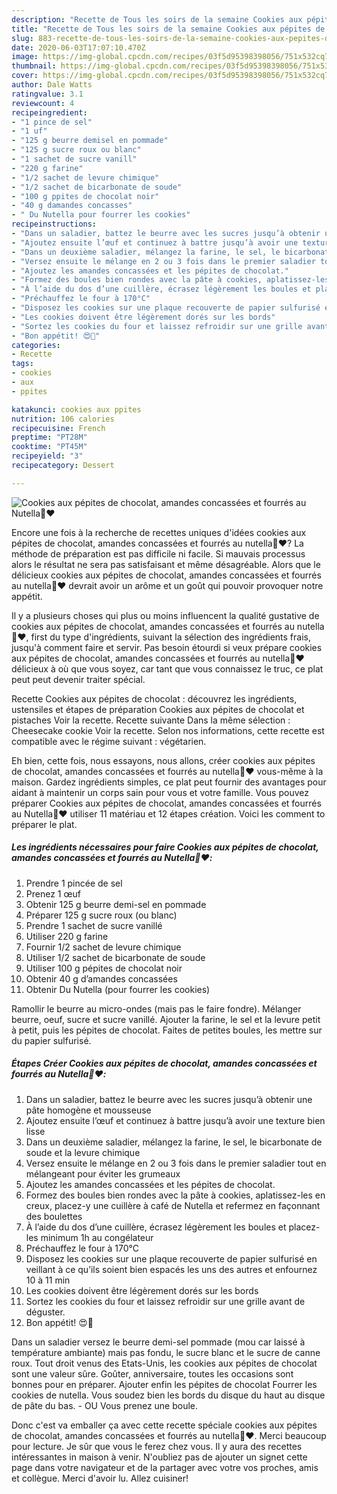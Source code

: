 ```yaml
---
description: "Recette de Tous les soirs de la semaine Cookies aux pépites de chocolat, amandes concassées et fourrés au Nutella🍫❤️"
title: "Recette de Tous les soirs de la semaine Cookies aux pépites de chocolat, amandes concassées et fourrés au Nutella🍫❤️"
slug: 883-recette-de-tous-les-soirs-de-la-semaine-cookies-aux-pepites-de-chocolat-amandes-concassees-et-fourres-au-nutella
date: 2020-06-03T17:07:10.470Z
image: https://img-global.cpcdn.com/recipes/03f5d95398398056/751x532cq70/cookies-aux-pepites-de-chocolat-amandes-concassees-et-fourres-au-nutella🍫❤️-photo-principale-de-la-recette.jpg
thumbnail: https://img-global.cpcdn.com/recipes/03f5d95398398056/751x532cq70/cookies-aux-pepites-de-chocolat-amandes-concassees-et-fourres-au-nutella🍫❤️-photo-principale-de-la-recette.jpg
cover: https://img-global.cpcdn.com/recipes/03f5d95398398056/751x532cq70/cookies-aux-pepites-de-chocolat-amandes-concassees-et-fourres-au-nutella🍫❤️-photo-principale-de-la-recette.jpg
author: Dale Watts
ratingvalue: 3.1
reviewcount: 4
recipeingredient:
- "1 pince de sel"
- "1 uf"
- "125 g beurre demisel en pommade"
- "125 g sucre roux ou blanc"
- "1 sachet de sucre vanill"
- "220 g farine"
- "1/2 sachet de levure chimique"
- "1/2 sachet de bicarbonate de soude"
- "100 g ppites de chocolat noir"
- "40 g damandes concasses"
- " Du Nutella pour fourrer les cookies"
recipeinstructions:
- "Dans un saladier, battez le beurre avec les sucres jusqu’à obtenir une pâte homogène et mousseuse"
- "Ajoutez ensuite l’œuf et continuez à battre jusqu’à avoir une texture bien lisse"
- "Dans un deuxième saladier, mélangez la farine, le sel, le bicarbonate de soude et la levure chimique"
- "Versez ensuite le mélange en 2 ou 3 fois dans le premier saladier tout en mélangeant pour éviter les grumeaux"
- "Ajoutez les amandes concassées et les pépites de chocolat."
- "Formez des boules bien rondes avec la pâte à cookies, aplatissez-les en creux, placez-y une cuillère à café de Nutella et refermez en façonnant des boulettes"
- "À l’aide du dos d’une cuillère, écrasez légèrement les boules et placez-les minimum 1h au congélateur"
- "Préchauffez le four à 170°C"
- "Disposez les cookies sur une plaque recouverte de papier sulfurisé en veillant à ce qu’ils soient bien espacés les uns des autres et enfournez 10 à 11 min"
- "Les cookies doivent être légèrement dorés sur les bords"
- "Sortez les cookies du four et laissez refroidir sur une grille avant de déguster."
- "Bon appétit! 😍🤤"
categories:
- Recette
tags:
- cookies
- aux
- ppites

katakunci: cookies aux ppites 
nutrition: 106 calories
recipecuisine: French
preptime: "PT28M"
cooktime: "PT45M"
recipeyield: "3"
recipecategory: Dessert

---
```



![Cookies aux pépites de chocolat, amandes concassées et fourrés au Nutella🍫❤️](https://img-global.cpcdn.com/recipes/03f5d95398398056/751x532cq70/cookies-aux-pepites-de-chocolat-amandes-concassees-et-fourres-au-nutella🍫❤️-photo-principale-de-la-recette.jpg)

Encore une fois à la recherche de recettes uniques d'idées cookies aux pépites de chocolat, amandes concassées et fourrés au nutella🍫❤️? La méthode de préparation est pas difficile ni facile. Si mauvais processus alors le résultat ne sera pas satisfaisant et même désagréable. Alors que le délicieux cookies aux pépites de chocolat, amandes concassées et fourrés au nutella🍫❤️ devrait avoir un arôme et un goût qui pouvoir provoquer notre appétit.

Il y a plusieurs choses qui plus ou moins influencent la qualité gustative de cookies aux pépites de chocolat, amandes concassées et fourrés au nutella🍫❤️, first du type d'ingrédients, suivant la sélection des ingrédients frais, jusqu'à comment faire et servir. Pas besoin étourdi si veux prépare cookies aux pépites de chocolat, amandes concassées et fourrés au nutella🍫❤️ délicieux à où que vous soyez, car tant que vous connaissez le truc, ce plat peut peut devenir traiter spécial.

Recette Cookies aux pépites de chocolat : découvrez les ingrédients, ustensiles et étapes de préparation Cookies aux pépites de chocolat et pistaches Voir la recette. Recette suivante Dans la même sélection : Cheesecake cookie Voir la recette. Selon nos informations, cette recette est compatible avec le régime suivant : végétarien.


Eh bien, cette fois, nous essayons, nous allons, créer cookies aux pépites de chocolat, amandes concassées et fourrés au nutella🍫❤️ vous-même à la maison. Gardez ingrédients simples, ce plat peut fournir des avantages pour aidant à maintenir un corps sain pour vous et votre famille. Vous pouvez préparer Cookies aux pépites de chocolat, amandes concassées et fourrés au Nutella🍫❤️ utiliser 11 matériau et 12 étapes création. Voici les comment to préparer le plat.

<!--inarticleads1-->

##### Les ingrédients nécessaires pour faire Cookies aux pépites de chocolat, amandes concassées et fourrés au Nutella🍫❤️:

1. Prendre 1 pincée de sel
1. Prenez 1 œuf
1. Obtenir 125 g beurre demi-sel en pommade
1. Préparer 125 g sucre roux (ou blanc)
1. Prendre 1 sachet de sucre vanillé
1. Utiliser 220 g farine
1. Fournir 1/2 sachet de levure chimique
1. Utiliser 1/2 sachet de bicarbonate de soude
1. Utiliser 100 g pépites de chocolat noir
1. Obtenir 40 g d’amandes concassées
1. Obtenir  Du Nutella (pour fourrer les cookies)


Ramollir le beurre au micro-ondes (mais pas le faire fondre). Mélanger beurre, oeuf, sucre et sucre vanillé. Ajouter la farine, le sel et la levure petit à petit, puis les pépites de chocolat. Faites de petites boules, les mettre sur du papier sulfurisé. 

<!--inarticleads2-->

##### Étapes Créer Cookies aux pépites de chocolat, amandes concassées et fourrés au Nutella🍫❤️:

1. Dans un saladier, battez le beurre avec les sucres jusqu’à obtenir une pâte homogène et mousseuse
1. Ajoutez ensuite l’œuf et continuez à battre jusqu’à avoir une texture bien lisse
1. Dans un deuxième saladier, mélangez la farine, le sel, le bicarbonate de soude et la levure chimique
1. Versez ensuite le mélange en 2 ou 3 fois dans le premier saladier tout en mélangeant pour éviter les grumeaux
1. Ajoutez les amandes concassées et les pépites de chocolat.
1. Formez des boules bien rondes avec la pâte à cookies, aplatissez-les en creux, placez-y une cuillère à café de Nutella et refermez en façonnant des boulettes
1. À l’aide du dos d’une cuillère, écrasez légèrement les boules et placez-les minimum 1h au congélateur
1. Préchauffez le four à 170°C
1. Disposez les cookies sur une plaque recouverte de papier sulfurisé en veillant à ce qu’ils soient bien espacés les uns des autres et enfournez 10 à 11 min
1. Les cookies doivent être légèrement dorés sur les bords
1. Sortez les cookies du four et laissez refroidir sur une grille avant de déguster.
1. Bon appétit! 😍🤤


Dans un saladier versez le beurre demi-sel pommade (mou car laissé à température ambiante) mais pas fondu, le sucre blanc et le sucre de canne roux. Tout droit venus des Etats-Unis, les cookies aux pépites de chocolat sont une valeur sûre. Goûter, anniversaire, toutes les occasions sont bonnes pour en préparer. Ajouter enfin les pépites de chocolat Fourrer les cookies de nutella. Vous soudez bien les bords du disque du haut au disque de pâte du bas. - OU Vous prenez une boule. 


Donc c'est va emballer ça avec cette recette spéciale cookies aux pépites de chocolat, amandes concassées et fourrés au nutella🍫❤️. Merci beaucoup pour lecture. Je sûr que vous le ferez chez vous. Il y aura des recettes  intéressantes in maison à venir. N'oubliez pas de ajouter un signet cette page dans votre navigateur et de la partager avec votre vos proches, amis et collègue. Merci d'avoir lu. Allez cuisiner!
